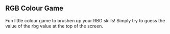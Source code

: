 ## RGB Colour Game

Fun little colour game to brushen up your RBG skills! Simply try to guess the value of the rbg value at the top of the screen.
